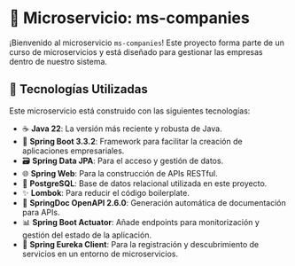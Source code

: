 # 🌟 Microservicio: ms-companies

¡Bienvenido al microservicio `ms-companies`! Este proyecto forma parte de un curso de microservicios y está diseñado para gestionar las empresas dentro de nuestro sistema.

## 🚀 Tecnologías Utilizadas

Este microservicio está construido con las siguientes tecnologías:

- ☕ **Java 22**: La versión más reciente y robusta de Java.
- 🌱 **Spring Boot 3.3.2**: Framework para facilitar la creación de aplicaciones empresariales.
- 🗃️ **Spring Data JPA**: Para el acceso y gestión de datos.
- 🌐 **Spring Web**: Para la construcción de APIs RESTful.
- 🐘 **PostgreSQL**: Base de datos relacional utilizada en este proyecto.
- ✨ **Lombok**: Para reducir el código boilerplate.
- 📖 **SpringDoc OpenAPI 2.6.0**: Generación automática de documentación para APIs.
- 📊 **Spring Boot Actuator**: Añade endpoints para monitorización y gestión del estado de la aplicación.
- 🧭 **Spring Eureka Client**: Para la registración y descubrimiento de servicios en un entorno de microservicios.

